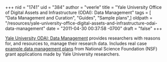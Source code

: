 +++
nid = "1741"
uid = "384"
author = "veerle"
title = "Yale University Office of Digital Assets and Infrastructure (ODAI): Data Management"
tags = [ "Data Management and Curation", "Guides", "Sample plans",]
oldpath = "/resources/yale-university-office-digital-assets-and-infrastructure-odai-data-management"
date = "2011-04-30 00:37:58 -0700"
draft = "false"
+++

[Yale University ODAI: Data
Management](http://odai.yale.edu/documentation/data-management) provides
researchers with reasons for, and resources to, manage their research
data. Includes real case [example data management
plans](http://odai.yale.edu/documentation/data-management-plan-examples)
from National Science Foundation (NSF) grant applications made by Yale
University researchers.
